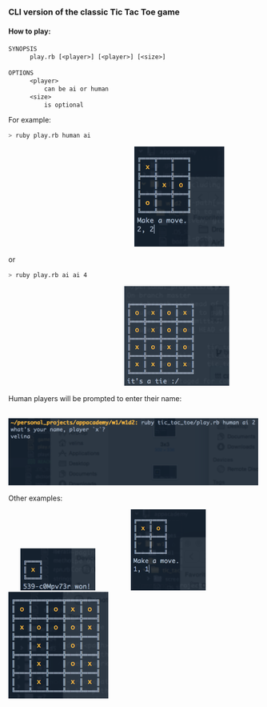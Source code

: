 ### CLI version of the classic Tic Tac Toe game

#### How to play:

```
SYNOPSIS
      play.rb [<player>] [<player>] [<size>]

OPTIONS
      <player>
          can be ai or human
      <size>
          is optional
```

For example:
```sh
> ruby play.rb human ai
```
&nbsp;&nbsp;&nbsp;&nbsp;&nbsp;&nbsp;&nbsp;&nbsp;&nbsp;&nbsp;
&nbsp;&nbsp;&nbsp;&nbsp;&nbsp;&nbsp;&nbsp;&nbsp;&nbsp;&nbsp;
&nbsp;&nbsp;&nbsp;&nbsp;&nbsp;&nbsp;&nbsp;&nbsp;&nbsp;&nbsp;
&nbsp;&nbsp;&nbsp;&nbsp;&nbsp;&nbsp;&nbsp;&nbsp;&nbsp;&nbsp;
&nbsp;&nbsp;&nbsp;&nbsp;&nbsp;&nbsp;&nbsp;&nbsp;&nbsp;&nbsp;
&nbsp;&nbsp;&nbsp;&nbsp;&nbsp;&nbsp;&nbsp;&nbsp;
<img src="screenshots/3x3.png" width="180">

or

```sh
> ruby play.rb ai ai 4
```
&nbsp;&nbsp;&nbsp;&nbsp;&nbsp;&nbsp;&nbsp;&nbsp;&nbsp;&nbsp;
&nbsp;&nbsp;&nbsp;&nbsp;&nbsp;&nbsp;&nbsp;&nbsp;&nbsp;&nbsp;
&nbsp;&nbsp;&nbsp;&nbsp;&nbsp;&nbsp;&nbsp;&nbsp;&nbsp;&nbsp;
&nbsp;&nbsp;&nbsp;&nbsp;&nbsp;&nbsp;&nbsp;&nbsp;&nbsp;&nbsp;
&nbsp;&nbsp;&nbsp;&nbsp;&nbsp;&nbsp;&nbsp;&nbsp;&nbsp;&nbsp;
&nbsp;&nbsp;&nbsp;
<img src="screenshots/4x4.png" width="210">

Human players will be prompted to enter their name:

&nbsp;&nbsp;&nbsp;&nbsp;&nbsp;&nbsp;&nbsp;&nbsp;&nbsp;&nbsp;
&nbsp;&nbsp;&nbsp;&nbsp;&nbsp;&nbsp;&nbsp;&nbsp;&nbsp;&nbsp;
<img src="screenshots/prompt.png" width="500">

Other examples:


&nbsp;&nbsp;&nbsp;&nbsp;&nbsp;
<img src="screenshots/1x1.png" width="150">
&nbsp;&nbsp;&nbsp;&nbsp;&nbsp;&nbsp;&nbsp;&nbsp;&nbsp;&nbsp;
&nbsp;&nbsp;&nbsp;&nbsp;&nbsp;
<img src="screenshots/2x2.png" width="150">
&nbsp;&nbsp;&nbsp;&nbsp;&nbsp;&nbsp;&nbsp;&nbsp;&nbsp;&nbsp;
&nbsp;&nbsp;&nbsp;&nbsp;&nbsp;
<img src="screenshots/5x5.png" width="200">
